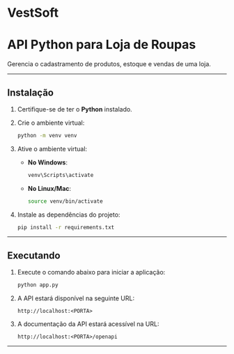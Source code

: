 
# VestSoft 
# API Python para Loja de Roupas

Gerencia o cadastramento de produtos, estoque e vendas de uma loja.

---

## Instalação

1. Certifique-se de ter o **Python** instalado.

2. Crie o ambiente virtual:
   ```bash
   python -m venv venv
   ```

3. Ative o ambiente virtual:
   - **No Windows**:
     ```bash
     venv\Scripts\activate
     ```
   - **No Linux/Mac**:
     ```bash
     source venv/bin/activate
     ```

4. Instale as dependências do projeto:
   ```bash
   pip install -r requirements.txt
   ```

---

## Executando

1. Execute o comando abaixo para iniciar a aplicação:
   ```bash
   python app.py
   ```

2. A API estará disponível na seguinte URL:
   ```
   http://localhost:<PORTA>
   ```

3. A documentação da API estará acessível na URL:
   ```
   http://localhost:<PORTA>/openapi
   ```

---
